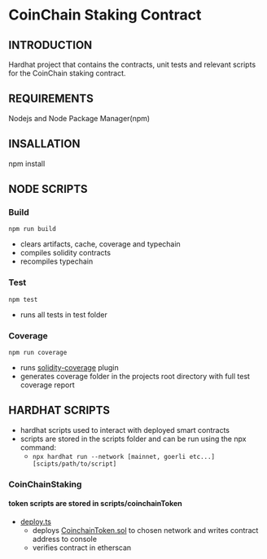 # CoinChain Staking Contract

## INTRODUCTION
Hardhat project that contains the contracts, unit tests and relevant scripts for the CoinChain staking contract.

## REQUIREMENTS
Nodejs and Node Package Manager(npm)

## INSALLATION
npm install

## NODE SCRIPTS
### Build
`npm run build`
- clears artifacts, cache, coverage and typechain
- compiles solidity contracts
- recompiles typechain
### Test
`npm test`
- runs all tests in test folder
### Coverage
`npm run coverage`
- runs [solidity-coverage](https://github.com/sc-forks/solidity-coverage) plugin
- generates coverage folder in the projects root directory with full test coverage report

## HARDHAT SCRIPTS
- hardhat scripts used to interact with deployed smart contracts
- scripts are stored in the scripts folder and can be run using the npx command:
    - `npx hardhat run --network [mainnet, goerli etc...] [scipts/path/to/script]`
### CoinChainStaking
#### token scripts are stored in scripts/coinchainToken
- [deploy.ts](scripts/deploy.ts)
    - deploys [CoinchainToken.sol](contracts/CoinchainStaking.sol) to chosen network and writes contract address to console
    - verifies contract in etherscan

